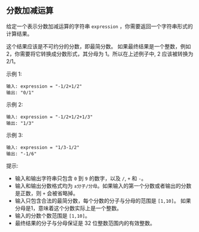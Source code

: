 ## 分数加减运算

给定一个表示分数加减运算的字符串 `expression` ，你需要返回一个字符串形式的计算结果。

这个结果应该是不可约分的分数，即最简分数。 如果最终结果是一个整数，例如 2，你需要将它转换成分数形式，其分母为 1。所以在上述例子中, 2 应该被转换为 2/1。

示例 1:

```
输入: expression = "-1/2+1/2"
输出: "0/1"
```

示例 2:

```
输入: expression = "-1/2+1/2+1/3"
输出: "1/3"
```

示例 3:

```
输入: expression = "1/3-1/2"
输出: "-1/6"
```

提示:

* 输入和输出字符串只包含 `0` 到 `9` 的数字，以及 `/`, `+` 和 `-`。
* 输入和输出分数格式均为 `±分子/分母`。如果输入的第一个分数或者输出的分数是正数，则 `+` 会被省略掉。
* 输入只包含合法的最简分数，每个分数的分子与分母的范围是  `[1,10]`。 如果分母是1，意味着这个分数实际上是一个整数。
* 输入的分数个数范围是 `[1,10]`。
* 最终结果的分子与分母保证是 32 位整数范围内的有效整数。